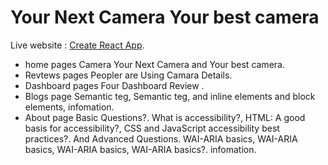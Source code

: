 # Your Next Camera Your best camera 



Live website :  [Create React App](https://boisterous-torrone-40e597.netlify.app/).

* home pages Camera Your Next Camera and Your best camera.
* Revtews pages Peopler are Using Camara Details.
* Dashboard pages Four Dashboard Review .
* Blogs page Semantic teg, Semantic teg, and  inline elements and block elements, infomation.
* About page Basic Questions?. What is accessibility?, HTML: A good basis for accessibility?, CSS and JavaScript accessibility best practices?. And Advanced Questions. WAI-ARIA basics, WAI-ARIA basics, WAI-ARIA basics, WAI-ARIA basics?. infomation.